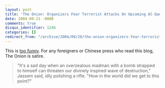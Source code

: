 ```yaml
---
layout: post
title: 'The Onion: Organizers Fear Terrorist Attacks On Upcoming Al-Qaeda Convention'
date: 2004-09-21 -0800
comments: true
disqus_identifier: 1246
categories: []
redirect_from: "/archive/2004/09/20/the-onion-organizers-fear-terrorist-attacks-on-upcoming-al-qaeda-convention.aspx/"
---
```


This is [too
funny](http://www.theonion.com/news/index.php?issue=4038&n=0&pg=2). For
any foreigners or Chinese press who read this blog, The Onion is satire.

> "It's a sad day when an overzealous madman with a bomb strapped to
> himself can threaten our divinely inspired wave of destruction,"
> Jassem said, idly polishing a rifle. "How in the world did we get to
> this point?"

